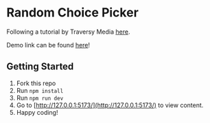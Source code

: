 # Random Choice Picker

Following a tutorial by Traversy Media [here](https://www.youtube.com/watch?v=JkeyKeK3V24).

Demo link can be found [here](https://davinaleong.github.io/proj-random-choice-picker/)!

## Getting Started

1. Fork this repo
2. Run `npm install`
3. Run `npm run dev`
4. Go to [http://127.0.0.1:5173/](http://127.0.0.1:5173/) to view content.
5. Happy coding!

